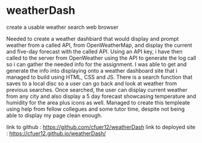 # weatherDash
create a usable weather search web browser

Needed to create a weather dashbiard that would display and prompt weather from a called API, from OpenWeatherMap, and display the current and five-day forecast with the called API.
Using an API key, i have then called to the server from OpenWeather using the API to generate the log call so i can gather the needed info for the assignment. I was able to get and generate the info into displaying onto a weather dashboard site that i managed to build using HTML, CSS and JS. 
There is a search function that saves to a local disc so a user can go back and look at weather from previous searches. 
Once searched, the user can display current weather from any city and also display a 5 day forecast showcasing temperature and humidity for the area plus icons as well. 
Managed to create this templeate using help from fellow collegues and some tutor time, despite not being able to display my page clean enough. 

link to github : https://github.com/cfuer12/weatherDash
link to deployed site : https://cfuer12.github.io/weatherDash/
